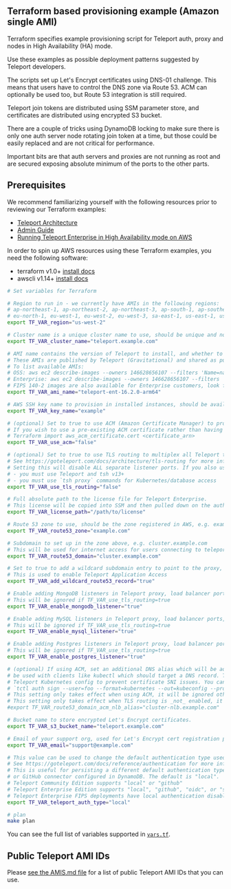 ## Terraform based provisioning example (Amazon single AMI)

Terraform specifies example provisioning script for Teleport auth, proxy and nodes in High Availability (HA) mode.

Use these examples as possible deployment patterns suggested by Teleport developers.

The scripts set up Let's Encrypt certificates using DNS-01 challenge. This means that users have to control the DNS
zone via Route 53. ACM can optionally be used too, but Route 53 integration is still required.

Teleport join tokens are distributed using SSM parameter store, and certificates are distributed using encrypted S3
bucket.

There are a couple of tricks using DynamoDB locking to make sure there is only one auth server node rotating join token
at a time, but those could be easily replaced and are not critical for performance.

Important bits are that auth servers and proxies are not running as root and are secured exposing absolute minimum of
the ports to the other parts.

## Prerequisites

We recommend familiarizing yourself with the following resources prior to reviewing our Terraform examples:

- [Teleport Architecture](https://goteleport.com/docs/architecture/overview/)
- [Admin Guide](https://goteleport.com/docs/management/admin/)
- [Running Teleport Enterprise in High Availability mode on AWS](https://goteleport.com/docs/deploy-a-cluster/deployments/aws-ha-autoscale-cluster-terraform/)

In order to spin up AWS resources using these Terraform examples, you need the following software:

- terraform v1.0+ [install docs](https://learn.hashicorp.com/tutorials/terraform/install-cli)
- awscli v1.14+ [install docs](https://docs.aws.amazon.com/cli/latest/userguide/getting-started-install.html)

```bash
# Set variables for Terraform

# Region to run in - we currently have AMIs in the following regions:
# ap-northeast-1, ap-northeast-2, ap-northeast-3, ap-south-1, ap-southeast-1, ap-southeast-2, ca-central-1, eu-central-1
# eu-north-1, eu-west-1, eu-west-2, eu-west-3, sa-east-1, us-east-1, us-east-2, us-west-1, us-west-2
export TF_VAR_region="us-west-2"

# Cluster name is a unique cluster name to use, should be unique and not contain spaces or other special characters
export TF_VAR_cluster_name="teleport.example.com"

# AMI name contains the version of Teleport to install, and whether to use OSS or Enterprise version
# These AMIs are published by Teleport (Gravitational) and shared as public whenever a new version of Teleport is released
# To list available AMIs:
# OSS: aws ec2 describe-images --owners 146628656107 --filters 'Name=name,Values=teleport-oss-*'
# Enterprise: aws ec2 describe-images --owners 146628656107 --filters 'Name=name,Values=teleport-ent-*'
# FIPS 140-2 images are also available for Enterprise customers, look for '-fips' on the end of the AMI's name
export TF_VAR_ami_name="teleport-ent-16.2.0-arm64"

# AWS SSH key name to provision in installed instances, should be available in the region
export TF_VAR_key_name="example"

# (optional) Set to true to use ACM (Amazon Certificate Manager) to provision certificates rather than Let's Encrypt
# If you wish to use a pre-existing ACM certificate rather than having Terraform generate one for you, you can import it:
# Terraform import aws_acm_certificate.cert <certificate_arn>
export TF_VAR_use_acm="false"

# (optional) Set to true to use TLS routing to multiplex all Teleport traffic over one port
# See https://goteleport.com/docs/architecture/tls-routing for more information
# Setting this will disable ALL separate listener ports. If you also use ACM, then:
# - you must use Teleport and tsh v13+
# - you must use `tsh proxy` commands for Kubernetes/database access
export TF_VAR_use_tls_routing="false"

# Full absolute path to the license file for Teleport Enterprise.
# This license will be copied into SSM and then pulled down on the auth nodes to enable Enterprise functionality
export TF_VAR_license_path="/path/to/license"

# Route 53 zone to use, should be the zone registered in AWS, e.g. example.com
export TF_VAR_route53_zone="example.com"

# Subdomain to set up in the zone above, e.g. cluster.example.com
# This will be used for internet access for users connecting to teleport proxy
export TF_VAR_route53_domain="cluster.example.com"

# Set to true to add a wildcard subdomain entry to point to the proxy, e.g. *.cluster.example.com
# This is used to enable Teleport Application Access
export TF_VAR_add_wildcard_route53_record="true"

# Enable adding MongoDB listeners in Teleport proxy, load balancer ports, and security groups
# This will be ignored if TF_VAR_use_tls_routing=true
export TF_VAR_enable_mongodb_listener="true"

# Enable adding MySQL listeners in Teleport proxy, load balancer ports, and security groups
# This will be ignored if TF_VAR_use_tls_routing=true
export TF_VAR_enable_mysql_listener="true"

# Enable adding Postgres listeners in Teleport proxy, load balancer ports, and security groups
# This will be ignored if TF_VAR_use_tls_routing=true
export TF_VAR_enable_postgres_listener="true"

# (optional) If using ACM, set an additional DNS alias which will be added pointing to the NLB. This can
# be used with clients like kubectl which should target a DNS record. This will also add the DNS name to the
# Teleport Kubernetes config to prevent certificate SNI issues. You can use this DNS name with commands like:
# `tctl auth sign --user=foo --format=kubernetes --out=kubeconfig --proxy=https://cluster-nlb.example.com:3026`
# This setting only takes effect when using ACM, it will be ignored otherwise.
# This setting only takes effect when TLS routing is _not_ enabled, it will be ignored otherwise.
#export TF_VAR_route53_domain_acm_nlb_alias="cluster-nlb.example.com"

# Bucket name to store encrypted Let's Encrypt certificates.
export TF_VAR_s3_bucket_name="teleport.example.com"

# Email of your support org, used for Let's Encrypt cert registration process.
export TF_VAR_email="support@example.com"

# This value can be used to change the default authentication type used for the Teleport cluster.
# See https://goteleport.com/docs/reference/authentication for more information.
# This is useful for persisting a different default authentication type across AMI upgrades when you have a SAML, OIDC
# or GitHub connector configured in DynamoDB. The default is "local".
# Teleport Community Edition supports "local" or "github"
# Teleport Enterprise Edition supports "local", "github", "oidc", or "saml"
# Teleport Enterprise FIPS deployments have local authentication disabled, so should use "github", "oidc", or "saml"
export TF_VAR_teleport_auth_type="local"

# plan
make plan
```

You can see the full list of variables supported in [`vars.tf`](vars.tf).

## Public Teleport AMI IDs

Please [see the AMIS.md file](../AMIS.md) for a list of public Teleport AMI IDs that you can use.
